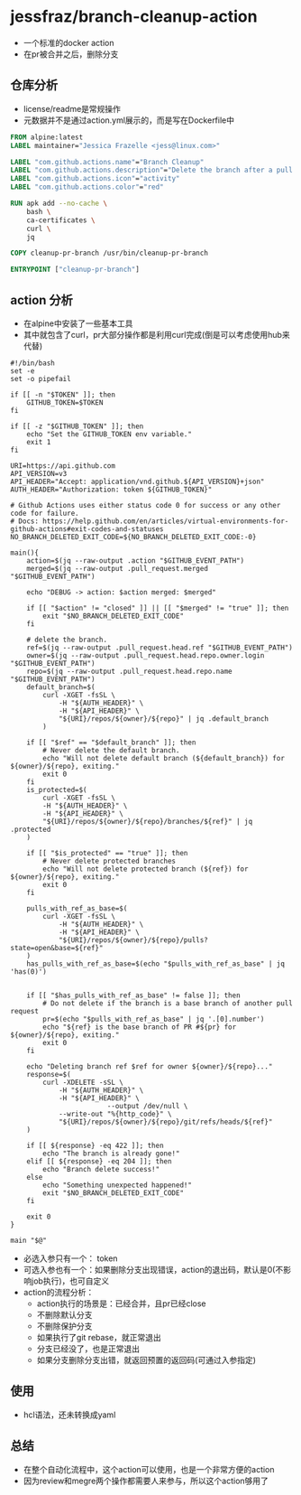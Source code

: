 # jessfraz/branch-cleanup-action

- 一个标准的docker action
- 在pr被合并之后，删除分支

## 仓库分析

- license/readme是常规操作
- 元数据并不是通过action.yml展示的，而是写在Dockerfile中

```Dockerfile
FROM alpine:latest
LABEL maintainer="Jessica Frazelle <jess@linux.com>"

LABEL "com.github.actions.name"="Branch Cleanup"
LABEL "com.github.actions.description"="Delete the branch after a pull request has been merged"
LABEL "com.github.actions.icon"="activity"
LABEL "com.github.actions.color"="red"

RUN	apk add --no-cache \
	bash \
	ca-certificates \
	curl \
	jq

COPY cleanup-pr-branch /usr/bin/cleanup-pr-branch

ENTRYPOINT ["cleanup-pr-branch"]
```

## action 分析

- 在alpine中安装了一些基本工具
- 其中就包含了curl，pr大部分操作都是利用curl完成(倒是可以考虑使用hub来代替)


```shell
#!/bin/bash
set -e
set -o pipefail

if [[ -n "$TOKEN" ]]; then
	GITHUB_TOKEN=$TOKEN
fi

if [[ -z "$GITHUB_TOKEN" ]]; then
	echo "Set the GITHUB_TOKEN env variable."
	exit 1
fi

URI=https://api.github.com
API_VERSION=v3
API_HEADER="Accept: application/vnd.github.${API_VERSION}+json"
AUTH_HEADER="Authorization: token ${GITHUB_TOKEN}"

# Github Actions uses either status code 0 for success or any other code for failure.
# Docs: https://help.github.com/en/articles/virtual-environments-for-github-actions#exit-codes-and-statuses
NO_BRANCH_DELETED_EXIT_CODE=${NO_BRANCH_DELETED_EXIT_CODE:-0}

main(){
	action=$(jq --raw-output .action "$GITHUB_EVENT_PATH")
	merged=$(jq --raw-output .pull_request.merged "$GITHUB_EVENT_PATH")

	echo "DEBUG -> action: $action merged: $merged"

	if [[ "$action" != "closed" ]] || [[ "$merged" != "true" ]]; then
	    exit "$NO_BRANCH_DELETED_EXIT_CODE"
	fi

	# delete the branch.
	ref=$(jq --raw-output .pull_request.head.ref "$GITHUB_EVENT_PATH")
	owner=$(jq --raw-output .pull_request.head.repo.owner.login "$GITHUB_EVENT_PATH")
	repo=$(jq --raw-output .pull_request.head.repo.name "$GITHUB_EVENT_PATH")
	default_branch=$(
		curl -XGET -fsSL \
			-H "${AUTH_HEADER}" \
 			-H "${API_HEADER}" \
			"${URI}/repos/${owner}/${repo}" | jq .default_branch
		)

	if [[ "$ref" == "$default_branch" ]]; then
		# Never delete the default branch.
		echo "Will not delete default branch (${default_branch}) for ${owner}/${repo}, exiting."
		exit 0
	fi
	is_protected=$(
		curl -XGET -fsSL \
		-H "${AUTH_HEADER}" \
		-H "${API_HEADER}" \
		"${URI}/repos/${owner}/${repo}/branches/${ref}" | jq .protected
	)

	if [[ "$is_protected" == "true" ]]; then
		# Never delete protected branches
		echo "Will not delete protected branch (${ref}) for ${owner}/${repo}, exiting."
		exit 0
	fi

	pulls_with_ref_as_base=$(
		curl -XGET -fsSL \
			-H "${AUTH_HEADER}" \
			-H "${API_HEADER}" \
			"${URI}/repos/${owner}/${repo}/pulls?state=open&base=${ref}"
	)
	has_pulls_with_ref_as_base=$(echo "$pulls_with_ref_as_base" | jq 'has(0)')


	if [[ "$has_pulls_with_ref_as_base" != false ]]; then
		# Do not delete if the branch is a base branch of another pull request
		pr=$(echo "$pulls_with_ref_as_base" | jq '.[0].number')
		echo "${ref} is the base branch of PR #${pr} for ${owner}/${repo}, exiting."
		exit 0
	fi

	echo "Deleting branch ref $ref for owner ${owner}/${repo}..."
	response=$(
		curl -XDELETE -sSL \
			-H "${AUTH_HEADER}" \
			-H "${API_HEADER}" \
                        --output /dev/null \
			--write-out "%{http_code}" \
			"${URI}/repos/${owner}/${repo}/git/refs/heads/${ref}"
	)

	if [[ ${response} -eq 422 ]]; then
		echo "The branch is already gone!"
	elif [[ ${response} -eq 204 ]]; then
		echo "Branch delete success!"
 	else
		echo "Something unexpected happened!"
		exit "$NO_BRANCH_DELETED_EXIT_CODE"
	fi

	exit 0
}

main "$@"
```

- 必选入参只有一个： token
- 可选入参也有一个：如果删除分支出现错误，action的退出码，默认是0(不影响job执行)，也可自定义
- action的流程分析：
  - action执行的场景是：已经合并，且pr已经close
  - 不删除默认分支
  - 不删除保护分支
  - 如果执行了git rebase，就正常退出
  - 分支已经没了，也是正常退出
  - 如果分支删除分支出错，就返回预置的返回码(可通过入参指定)

## 使用

- hcl语法，还未转换成yaml

## 总结

- 在整个自动化流程中，这个action可以使用，也是一个非常方便的action
- 因为review和megre两个操作都需要人来参与，所以这个action够用了
